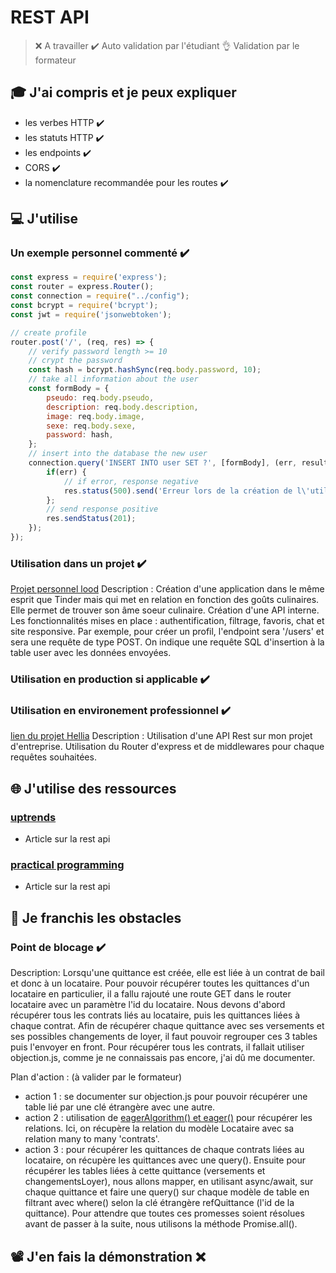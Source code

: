 # REST API
> ❌ A travailler
> ✔️ Auto validation par l'étudiant
> 👌 Validation par le formateur


## 🎓 J'ai compris et je peux expliquer
- les verbes HTTP ✔️
- les statuts HTTP ✔️
- les endpoints ✔️
- CORS ✔️
- la nomenclature recommandée pour les routes ✔️


## 💻 J'utilise
### Un exemple personnel commenté ✔️
``` javascript
const express = require('express');
const router = express.Router();
const connection = require("../config");
const bcrypt = require('bcrypt');
const jwt = require('jsonwebtoken');

// create profile
router.post('/', (req, res) => {
    // verify password length >= 10
    // crypt the password
    const hash = bcrypt.hashSync(req.body.password, 10);
    // take all information about the user 
    const formBody = {
        pseudo: req.body.pseudo,
        description: req.body.description,
        image: req.body.image,
        sexe: req.body.sexe,
        password: hash,
    };
    // insert into the database the new user
    connection.query('INSERT INTO user SET ?', [formBody], (err, results) => {
        if(err) {
            // if error, response negative
            res.status(500).send('Erreur lors de la création de l\'utilisateur');
        };
        // send response positive
        res.sendStatus(201);
    });
});
```

### Utilisation dans un projet ✔️
[Projet personnel lood](https://github.com/mathildetho/lood_back/blob/master/routes/users.js)
Description : Création d'une application dans le même esprit que Tinder mais qui met en relation en fonction des goûts culinaires. Elle permet de trouver son âme soeur culinaire. Création d'une API interne. Les fonctionnalités mises en place : authentification, filtrage, favoris, chat et site responsive. Par exemple, pour créer un profil, l'endpoint sera '/users' et sera une requête de type POST. On indique une requête SQL d'insertion à la table user avec les données envoyées.

### Utilisation en production si applicable ✔️
### Utilisation en environement professionnel ✔️
[lien du projet Hellia](https://app.hellia.fr/)
Description : Utilisation d'une API Rest sur mon projet d'entreprise. Utilisation du Router d'express et de middlewares pour chaque requêtes souhaitées.


## 🌐 J'utilise des ressources
### [uptrends](https://www.uptrends.fr/qu-est-ce-que/rest-api)
- Article sur la rest api
### [practical programming](https://practicalprogramming.fr/node-js-api)
- Article sur la rest api


## 🚧 Je franchis les obstacles
### Point de blocage ✔️
Description: Lorsqu'une quittance est créée, elle est liée à un contrat de bail et donc à un locataire. Pour pouvoir récupérer toutes les quittances d'un locataire en particulier, il a fallu rajouté une route GET dans le router locataire avec un paramètre l'id du locataire. Nous devons d'abord récupérer tous les contrats liés au locataire, puis les quittances liées à chaque contrat. Afin de récupérer chaque quittance avec ses versements et ses possibles changements de loyer, il faut pouvoir regrouper ces 3 tables puis l'envoyer en front. 
Pour récupérer tous les contrats, il fallait utiliser objection.js, comme je ne connaissais pas encore, j'ai dû me documenter.

Plan d'action : (à valider par le formateur)
- action 1 : se documenter sur objection.js pour pouvoir récupérer une table lié par une clé étrangère avec une autre. 
- action 2 : utilisation de [eagerAlgorithm() et eager()](https://github.com/Vincit/objection.js/blob/v1/doc/api/query-builder/eager-methods.md#eageralgorithm) pour récupérer les relations. Ici, on récupère la relation du modèle Locataire avec sa relation many to many 'contrats'.
- action 3 : pour récupérer les quittances de chaque contrats liées au locataire, on récupère les quittances avec une query(). Ensuite pour récupérer les tables liées à cette quittance (versements et changementsLoyer), nous allons mapper, en utilisant async/await, sur chaque quittance et faire une query() sur chaque modèle de table en filtrant avec where() selon la clé étrangère refQuittance (l'id de la quittance). Pour attendre que toutes ces promesses soient résolues avant de passer à la suite, nous utilisons la méthode Promise.all().


## 📽️ J'en fais la démonstration ❌
